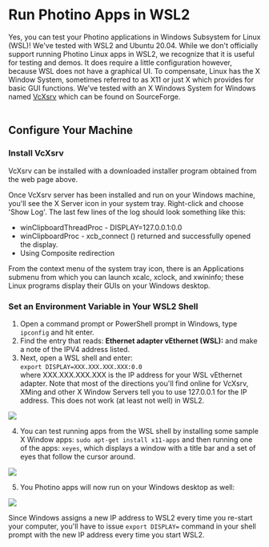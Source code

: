 # Run Photino Apps in WSL2
Yes, you can test your Photino applications in Windows Subsystem for Linux (WSL)! We've tested with WSL2 and Ubuntu 20.04. While we don't officially support running Photino Linux apps in WSL2, we recognize that it is useful for testing and demos. It does require a little configuration however, because WSL does not have a graphical UI. To compensate, Linux has the X Window System, sometimes referred to as X11 or just X which provides for basic GUI functions. We've tested with an X Windows System for Windows named [VcXsrv]( https://sourceforge.net/projects/vcxsrv/ ) which can be found on SourceForge. 
<br><br>

## Configure Your Machine
### Install VcXsrv
VcXsrv can be installed with a downloaded installer program obtained from the web page above. 

Once VcXsrv server has been installed and run on your Windows machine, you'll see the X Server icon in your system tray. Right-click and choose 'Show Log'. The last few lines of the log should look something like this: 

* winClipboardThreadProc - DISPLAY=127.0.0.1:0.0
* winClipboardProc - xcb_connect () returned and successfully opened the display.
* Using Composite redirection

From the context menu of the system tray icon, there is an Applications submenu from which you can launch xcalc, xclock, and xwininfo; these Linux programs display their GUIs on your Windows desktop.

### Set an Environment Variable in Your WSL2 Shell
1. Open a command prompt or PowerShell prompt in Windows, type `ipconfig` and hit enter. 
2. Find the entry that reads: **Ethernet adapter vEthernet (WSL):** and make a note of the IPV4 address listed.
3. Next, open a WSL shell and enter:<br>
`export DISPLAY=XXX.XXX.XXX.XXX:0.0`<br>
where <span>XXX.</span><span>XXX.</span>XXX.</span>XXX is the IP address for your WSL vEthernet adapter. Note that most of the directions you'll find online for VcXsrv, XMing and other X Window Servers tell you to use 127.0.0.1 for the IP address. This does not work (at least not well) in WSL2.

![](WindowsTerminal-WSL-ExportDisplay.png)

4. You can test running apps from the WSL shell by installing some sample X Window apps: `sudo apt-get install x11-apps` and then running one of the apps: `xeyes`, which displays a window with a title bar and a set of eyes that follow the cursor around.

![](XeyesInWSL2.png)

5. You Photino apps will now run on your Windows desktop as well:

![](PhotinoInWSL2.png)

Since Windows assigns a new IP address to WSL2 every time you re-start your computer, you'll have to issue `export DISPLAY=` command in your shell prompt with the new IP address every time you start WSL2.
